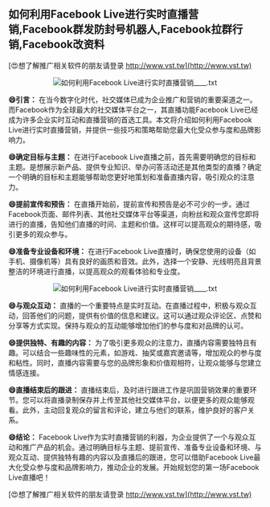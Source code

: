 ## **如何利用Facebook Live进行实时直播营销,Facebook群发防封号机器人,Facebook拉群行销,Facebook改资料**

[😍想了解推广相关软件的朋友请登录 http://www.vst.tw](http://www.vst.tw)

 <center><img src="https://vst.tw/MP4/tuiguang/png/2.png" alt="如何利用Facebook Live进行实时直播营销____.txt"></center>

**😄引言：**
在当今数字化时代，社交媒体已成为企业推广和营销的重要渠道之一。而Facebook作为全球最大的社交媒体平台之一，其直播功能Facebook Live已经成为许多企业实时互动和直播营销的首选工具。本文将介绍如何利用Facebook Live进行实时直播营销，并提供一些技巧和策略帮助您最大化受众参与度和品牌影响力。

**😄确定目标与主题：**
在进行Facebook Live直播之前，首先需要明确您的目标和主题。是想展示新产品、提供专业知识、举办问答活动还是其他类型的直播？确定一个明确的目标和主题能够帮助您更好地策划和准备直播内容，吸引观众的注意力。

**😄提前宣传和预告：**
在直播开始前，提前宣传和预告是必不可少的一步。通过Facebook页面、邮件列表、其他社交媒体平台等渠道，向粉丝和观众宣传您即将进行的直播，告知他们直播的时间、主题和价值。这样可以提高观众的期待感，吸引更多的观众参与。

**😄准备专业设备和环境：**
在进行Facebook Live直播时，确保您使用的设备（如手机、摄像机等）具有良好的画质和音效。此外，选择一个安静、光线明亮且背景整洁的环境进行直播，以提高观众的观看体验和专业度。

 <center><img src="https://vst.tw/MP4/tuiguang/png/4.png" alt="如何利用Facebook Live进行实时直播营销____.txt"></center>

**😄与观众互动：**
直播的一个重要特点是实时互动。在直播过程中，积极与观众互动，回答他们的问题，提供有价值的信息和建议。这可以通过观众评论区、点赞和分享等方式实现。保持与观众的互动能够增加他们的参与度和对品牌的认可。

**😄提供独特、有趣的内容：**
为了吸引更多观众的注意力，直播内容需要独特且有趣。可以结合一些趣味性的元素，如游戏、抽奖或嘉宾邀请等，增加观众的参与度和粘性。同时，直播内容需要与您的品牌形象和价值观相符，让观众能够与您建立情感连接。

**😄直播结束后的跟进：**
直播结束后，及时进行跟进工作是巩固营销效果的重要环节。您可以将直播录制保存并上传至其他社交媒体平台，以便更多的观众能够观看。此外，主动回复观众的留言和评论，建立与他们的联系，维护良好的客户关系。

**😄结论：**
Facebook Live作为实时直播营销的利器，为企业提供了一个与观众互动和推广产品的机会。通过明确目标与主题、提前宣传、准备专业设备和环境、与观众互动、提供独特有趣的内容以及直播后的跟进，您可以借助Facebook Live最大化受众参与度和品牌影响力，推动企业的发展。开始规划您的第一场Facebook Live直播吧！

[😍想了解推广相关软件的朋友请登录 http://www.vst.tw](http://www.vst.tw)



